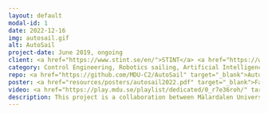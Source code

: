```yaml
---
layout: default
modal-id: 1
date: 2022-12-16
img: autosail.gif
alt: AutoSail
project-date: June 2019, ongoing
client: <a href="https://www.stint.se/en/">STINT</a> <a href="https://www.mdu.se/">MDU</a>  <a href="https://utp.ac.pa/">UTP</a> <a href="https://www.udea.edu.co/">UDeA</a>
category: Control Engineering, Robotics sailing, Artificial Intelligence, Mechatronics
repo: <a href="https://github.com/MDU-C2/AutoSail" target="_blank">AutoSail</a>
poster: <a href="resources/posters/autosail2022.pdf" target="_blank">Fall 2022</a>
video: <a href="https://play.mdu.se/playlist/dedicated/0_r7e36roh/" target="_blank">Playlist @ play.mdu.se</a>, <a href="https://play.mdu.se/media/t/0_3imudzex" target="_blank">2022 Panama bay test</a>
description: This project is a collaboration between Mälardalen University (MDU), Universidad de Antioquia (UdeA) and Universidad Tecnológica de Panamá (UTP). MDU is creating a modular platform to enable transfer to a sailboat built by UTP. The platform created by MDU will also be able to integrate a Spiking Neural Network made by UdeA. Aiming to compete in the <a href="https://www.roboticsailing.org" target="_blank">World Robotic Sailing Championship</a>
---
```


